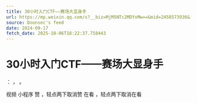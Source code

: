 ```yaml
---
title: 30小时入门CTF——赛场大显身手
url: https://mp.weixin.qq.com/s?__biz=MjM5NTc2MDYxMw==&mid=2458573936&idx=2&sn=1ca9e7f018e91edeb9dcc62d59b41f1c
source: Doonsec's feed
date: 2024-09-17
fetch_date: 2025-10-06T18:22:37.758443
---
```


# 30小时入门CTF——赛场大显身手

：
，
。

视频
小程序
赞
，轻点两下取消赞
在看
，轻点两下取消在看